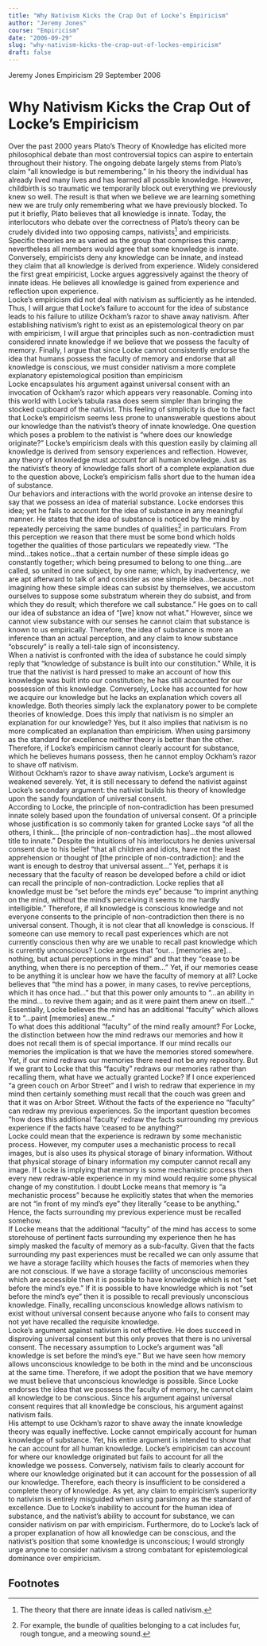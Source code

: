 ```yaml
---
title: "Why Nativism Kicks the Crap Out of Locke’s Empiricism"
author: "Jeremy Jones"
course: "Empiricism"
date: "2006-09-29"
slug: "why-nativism-kicks-the-crap-out-of-lockes-empiricism"
draft: false
---
```


Jeremy Jones
Empiricism
29 September 2006

# Why Nativism Kicks the Crap Out of Locke’s Empiricism
Over the past 2000 years Plato’s Theory of Knowledge has elicited more philosophical debate than most controversial topics can aspire to entertain throughout their history.  The ongoing debate largely stems from Plato’s claim “all knowledge is but remembering.”   In his theory the individual has already lived many lives and has learned all possible knowledge.  However, childbirth is so traumatic we temporarily block out everything we previously knew so well.  The result is that when we believe we are learning something new we are truly only remembering what we have previously blocked.  To put it briefly, Plato believes that all knowledge is innate.
Today, the interlocutors who debate over the correctness of Plato’s theory can be crudely divided into two opposing camps, nativists[^nativism] and empiricists. Specific theories are as varied as the group that comprises this camp; nevertheless all members would agree that some knowledge is innate.  Conversely, empiricists deny any knowledge can be innate, and instead they claim that all knowledge is derived from experience.  Widely considered the first great empiricist, Locke argues aggressively against the theory of innate ideas.   He believes all knowledge is gained from experience and reflection upon experience.      
Locke’s empiricism did not deal with nativism as sufficiently as he intended.  Thus, I will argue that Locke’s failure to account for the idea of substance leads to his failure to utilize Ockham’s razor to shave away nativism.  After establishing nativism’s right to exist as an epistemological theory on par with empiricism, I will argue that principles such as non-contradiction must considered innate knowledge if we believe that we possess the faculty of memory.  Finally, I argue that since Locke cannot consistently endorse the idea that humans possess the faculty of memory and endorse that all knowledge is conscious, we must consider nativism a more complete explanatory epistemological position than empiricism  
Locke encapsulates his argument against universal consent with an invocation of Ockham’s razor which appears very reasonable.  Coming into this world with Locke’s tabula rasa does seem simpler than bringing the stocked cupboard of the nativist.  This feeling of simplicity is due to the fact that Locke’s empiricism seems less prone to unanswerable questions about our knowledge than the nativist’s theory of innate knowledge.  One question which poses a problem to the nativist is “where does our knowledge originate?”  Locke’s empiricism deals with this question easily by claiming all knowledge is derived from sensory experiences and reflection.  However, any theory of knowledge must account for all human knowledge.  Just as the nativist’s theory of knowledge falls short of a complete explanation due to the question above, Locke’s empiricism falls short due to the human idea of substance.  
Our behaviors and interactions with the world provoke an intense desire to say that we possess an idea of material substance.  Locke endorses this idea; yet he fails to account for the idea of substance in any meaningful manner.  He states that the idea of substance is noticed by the mind by repeatedly perceiving the same bundles of qualities[^cat-bundle] in particulars.   From this perception we reason that there must be some bond which holds together the qualities of those particulars we repeatedly view.   “The mind...takes notice…that a certain number of these simple ideas go constantly together; which being presumed to belong to one thing…are called, so united in one subject, by one name; which, by inadvertency, we are apt afterward to talk of and consider as one simple idea…because…not imagining how these simple ideas can subsist by themselves, we accustom ourselves to suppose some substratum wherein they do subsist, and from which they do result; which therefore we call substance.”   He goes on to call our idea of substance an idea of “[we] know not what.”  However, since we cannot view substance with our senses he cannot claim that substance is known to us empirically.  Therefore, the idea of substance is more an inference than an actual perception, and any claim to know substance “obscurely” is really a tell-tale sign of inconsistency.  
When a nativist is confronted with the idea of substance he could simply reply that “knowledge of substance is built into our constitution.”  While, it is true that the nativist is hard pressed to make an account of how this knowledge was built into our constitution; he has still accounted for our possession of this knowledge.  Conversely, Locke has accounted for how we acquire our knowledge but he lacks an explanation which covers all knowledge.  Both theories simply lack the explanatory power to be complete theories of knowledge.  Does this imply that nativism is no simpler an explanation for our knowledge?  Yes, but it also implies that nativism is no more complicated an explanation than empiricism.  When using parsimony as the standard for excellence neither theory is better than the other.  Therefore, if Locke’s empiricism cannot clearly account for substance, which he believes humans possess, then he cannot employ Ockham’s razor to shave off nativism.  
Without Ockham’s razor to shave away nativism, Locke’s argument is weakened severely.  Yet, it is still necessary to defend the nativist against Locke’s secondary argument: the nativist builds his theory of knowledge upon the sandy foundation of universal consent.      
According to Locke, the principle of non-contradiction has been presumed innate solely based upon the foundation of universal consent.  Of a principle whose justification is so commonly taken for granted Locke says “of all the others, I think… [the principle of non-contradiction has]…the most allowed title to innate.”   Despite the intuitions of his interlocutors he denies universal consent due to his belief “that all children and idiots, have not the least apprehension or thought of [the principle of non-contradiction]: and the want is enough to destroy that universal assent…”   Yet, perhaps it is necessary that the faculty of reason be developed before a child or idiot can recall the principle of non-contradiction.  Locke replies that all knowledge must be “set before the minds eye” because “to imprint anything on the mind, without the mind’s perceiving it seems to me hardly intelligible.”   Therefore, if all knowledge is conscious knowledge and not everyone consents to the principle of non-contradiction then there is no universal consent. 
Though, it is not clear that all knowledge is conscious.  If someone can use memory to recall past experiences which are not currently conscious then why are we unable to recall past knowledge which is currently unconscious?  Locke argues that “our… [memories are]…nothing, but actual perceptions in the mind” and that they “cease to be anything, when there is no perception of them…”   Yet, if our memories cease to be anything it is unclear how we have the faculty of memory at all?  Locke believes that “the mind has a power, in many cases, to revive perceptions, which it has once had…” but that this power only amounts to “…an ability in the mind… to revive them again; and as it were paint them anew on itself…”   Essentially, Locke believes the mind has an additional “faculty” which allows it to “…paint [memories] anew…”  
To what does this additional “faculty” of the mind really amount?  For Locke, the distinction between how the mind redraws our memories and how it does not recall them is of special importance.  If our mind recalls our memories the implication is that we have the memories stored somewhere.  Yet, if our mind redraws our memories there need not be any repository.  But if we grant to Locke that this “faculty” redraws our memories rather than recalling them, what have we actually granted Locke?  If I once experienced “a green couch on Arbor Street” and I wish to redraw that experience in my mind then certainly something must recall that the couch was green and that it was on Arbor Street.  Without the facts of the experience no “faculty” can redraw my previous experiences.  So the important question becomes “how does this additional ‘faculty’ redraw the facts surrounding my previous experience if the facts have ‘ceased to be anything?”  
Locke could mean that the experience is redrawn by some mechanistic process.  However, my computer uses a mechanistic process to recall images, but is also uses its physical storage of binary information.   Without that physical storage of binary information my computer cannot recall any image. If Locke is implying that memory is some mechanistic process then every new redraw-able experience in my mind would require some physical change of my constitution.  I doubt Locke means that memory is “a mechanistic process” because he explicitly states that when the memories are not “in front of my mind’s eye” they literally “cease to be anything.”   Hence, the facts surrounding my previous experience must be recalled somehow.  
If Locke means that the additional “faculty” of the mind has access to some storehouse of pertinent facts surrounding my experience then he has simply masked the faculty of memory as a sub-faculty.  Given that the facts surrounding my past experiences must be recalled we can only assume that we have a storage facility which houses the facts of memories when they are not conscious.  If we have a storage facility of unconscious memories which are accessible then it is possible to have knowledge which is not “set before the mind’s eye.”  If it is possible to have knowledge which is not “set before the mind’s eye” then it is possible to recall previously unconscious knowledge.  Finally, recalling unconscious knowledge allows nativism to exist without universal consent because anyone who fails to consent may not yet have recalled the requisite knowledge.   
Locke’s argument against nativism is not effective.  He does succeed in disproving universal consent but this only proves that there is no universal consent.  The necessary assumption to Locke’s argument was “all knowledge is set before the mind’s eye.”  But we have seen how memory allows unconscious knowledge to be both in the mind and be unconscious at the same time.  Therefore, if we adopt the position that we have memory we must believe that unconscious knowledge is possible.  Since Locke endorses the idea that we possess the faculty of memory, he cannot claim all knowledge to be conscious.  Since his argument against universal consent requires that all knowledge be conscious, his argument against nativism fails.    
His attempt to use Ockham’s razor to shave away the innate knowledge theory was equally ineffective.  Locke cannot empirically account for human knowledge of substance.  Yet, his entire argument is intended to show that he can account for all human knowledge.  Locke’s empiricism can account for where our knowledge originated but fails to account for all the knowledge we possess.  Conversely, nativism fails to clearly account for where our knowledge originated but it can account for the possession of all our knowledge.  Therefore, each theory is insufficient to be considered a complete theory of knowledge.  As yet, any claim to empiricism’s superiority to nativism is entirely misguided when using parsimony as the standard of excellence.  Due to Locke’s inability to account for the human idea of substance, and the nativist’s ability to account for substance, we can consider nativism on par with empiricism.  Furthermore, do to Locke’s lack of a proper explanation of how all knowledge can be conscious, and the nativist’s position that some knowledge is unconscious; I would strongly urge anyone to consider nativism a strong combatant for epistemological dominance over empiricism.   


## Footnotes

[^nativism]: The theory that there are innate ideas is called nativism.
[^cat-bundle]: For example, the bundle of qualities belonging to a cat includes fur, rough tongue, and a meowing sound.
